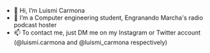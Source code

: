 - 👋 Hi, I’m Luismi Carmona
- 👀 I’m a Computer engineering student, Engranando Marcha's radio podcast hoster
- 📫 To contact me, just DM me on my Instagram or Twitter account (@luismi.carmona and @luismi_carmona respectively)
